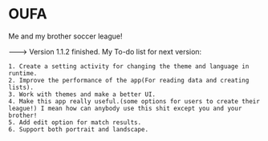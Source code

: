 # OUFA
Me and my brother soccer league!

---> Version 1.1.2 finished. My To-do list for next version:

	1. Create a setting activity for changing the theme and language in runtime.
	2. Improve the performance of the app(For reading data and creating lists).
	3. Work with themes and make a better UI.
	4. Make this app really useful.(some options for users to create their league!) I mean how can anybody use this shit except you and your brother!
	5. Add edit option for match results.
	6. Support both portrait and landscape.